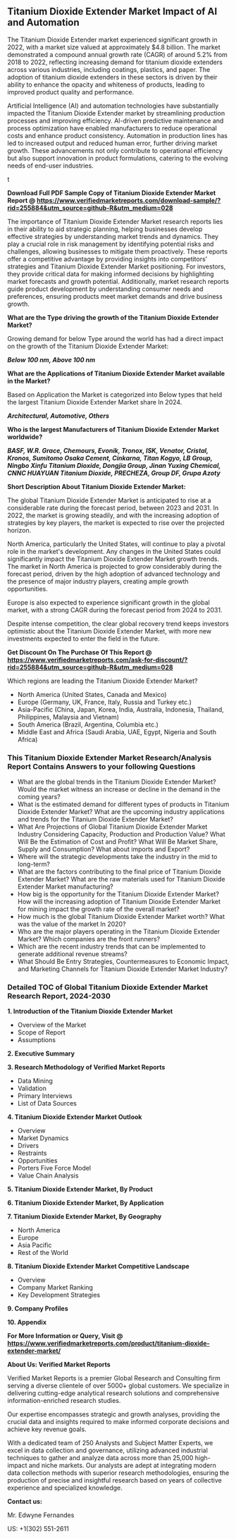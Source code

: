 <h2>Titanium Dioxide Extender Market Impact of AI and Automation</h2><p>The Titanium Dioxide Extender market experienced significant growth in 2022, with a market size valued at approximately $4.8 billion. The market demonstrated a compound annual growth rate (CAGR) of around 5.2% from 2018 to 2022, reflecting increasing demand for titanium dioxide extenders across various industries, including coatings, plastics, and paper. The adoption of titanium dioxide extenders in these sectors is driven by their ability to enhance the opacity and whiteness of products, leading to improved product quality and performance.</p><p>Artificial Intelligence (AI) and automation technologies have substantially impacted the Titanium Dioxide Extender market by streamlining production processes and improving efficiency. AI-driven predictive maintenance and process optimization have enabled manufacturers to reduce operational costs and enhance product consistency. Automation in production lines has led to increased output and reduced human error, further driving market growth. These advancements not only contribute to operational efficiency but also support innovation in product formulations, catering to the evolving needs of end-user industries.</p>t</p><p id="" class=""><strong>Download Full PDF Sample Copy of Titanium Dioxide Extender Market Report @ <a href="https://www.verifiedmarketreports.com/download-sample/?rid=255884&utm_source=github-R&utm_medium=028" target="_blank">https://www.verifiedmarketreports.com/download-sample/?rid=255884&utm_source=github-R&utm_medium=028</a></strong></p><p>The importance of&nbsp;Titanium Dioxide Extender Market research reports lies in their ability to aid strategic planning, helping businesses develop effective strategies by understanding market trends and dynamics. They play a crucial role in risk management by identifying potential risks and challenges, allowing businesses to mitigate them proactively. These reports offer a competitive advantage by providing insights into competitors' strategies and Titanium Dioxide Extender Market positioning. For investors, they provide critical data for making informed decisions by highlighting market forecasts and growth potential. Additionally, market research reports guide product development by understanding consumer needs and preferences, ensuring products meet market demands and drive business growth.</p><p><strong>What are the&nbsp;Type driving the growth of the Titanium Dioxide Extender Market?</strong></p><p id="" class="">Growing demand for below Type around the world has had a direct impact on the growth of the Titanium Dioxide Extender Market:</p><em><strong>Below 100 nm, Above 100 nm</strong></em></p><strong>What are the&nbsp;Applications&nbsp;of Titanium Dioxide Extender Market available in the Market?</strong></p><p id="" class="">Based on Application the Market is categorized into Below types that held the largest Titanium Dioxide Extender Market share In 2024.</p><em><strong>Architectural, Automotive, Others</strong></em></p><strong>Who is the largest Manufacturers of Titanium Dioxide Extender Market worldwide?</strong></p><p><em><strong>BASF, W.R. Grace, Chemours, Evonik, Tronox, ISK, Venator, Cristal, Kronos, Sumitomo Osaka Cement, Cinkarna, Titan Kogyo, LB Group, Ningbo Xinfu Titanium Dioxide, Dongjia Group, Jinan Yuxing Chemical, CNNC HUAYUAN Titanium Dioxide, PRECHEZA, Group DF, Grupa Azoty</strong></em></p><p id="" class=""><strong>Short Description About Titanium Dioxide Extender Market:</strong></p><p>The global Titanium Dioxide Extender Market is anticipated to rise at a considerable rate during the forecast period, between 2023 and 2031. In 2022, the market is growing steadily, and with the increasing adoption of strategies by key players, the market is expected to rise over the projected horizon.</p><p>North America, particularly the United States, will continue to play a pivotal role in the market's development. Any changes in the United States could significantly impact the Titanium Dioxide Extender Market growth trends. The market in North America is projected to grow considerably during the forecast period, driven by the high adoption of advanced technology and the presence of major industry players, creating ample growth opportunities.</p><p>Europe is also expected to experience significant growth in the global market, with a strong CAGR during the forecast period from 2024 to 2031.</p><p>Despite intense competition, the clear global recovery trend keeps investors optimistic about the Titanium Dioxide Extender Market, with more new investments expected to enter the field in the future.</p><p id="" class=""><strong>Get Discount On The Purchase Of This Report @ <a href="https://www.verifiedmarketreports.com/ask-for-discount/?rid=255884&utm_source=github-R&utm_medium=028" target="_blank">https://www.verifiedmarketreports.com/ask-for-discount/?rid=255884&utm_source=github-R&utm_medium=028</a></strong></p>Which regions are leading the Titanium Dioxide Extender Market?</p><ul><li>North America (United States, Canada and Mexico)</li><li>Europe (Germany, UK, France, Italy, Russia and Turkey etc.)</li><li>Asia-Pacific (China, Japan, Korea, India, Australia, Indonesia, Thailand, Philippines, Malaysia and Vietnam)</li><li>South America (Brazil, Argentina, Columbia etc.)</li><li>Middle East and Africa (Saudi Arabia, UAE, Egypt, Nigeria and South Africa)</li></ul><h3 id="" class="">This Titanium Dioxide Extender Market Research/Analysis Report Contains Answers to your following Questions</h3><ul><li>What are the global trends in the Titanium Dioxide Extender Market? Would the market witness an increase or decline in the demand in the coming years?</li><li>What is the estimated demand for different types of products in Titanium Dioxide Extender Market? What are the upcoming industry applications and trends for the Titanium Dioxide Extender Market?</li><li>What Are Projections of Global Titanium Dioxide Extender Market Industry Considering Capacity, Production and Production Value? What Will Be the Estimation of Cost and Profit? What Will Be Market Share, Supply and Consumption? What about imports and Export?</li><li>Where will the strategic developments take the industry in the mid to long-term?</li><li>What are the factors contributing to the final price of Titanium Dioxide Extender Market? What are the raw materials used for Titanium Dioxide Extender Market manufacturing?</li><li>How big is the opportunity for the Titanium Dioxide Extender Market? How will the increasing adoption of Titanium Dioxide Extender Market for mining impact the growth rate of the overall market?</li><li>How much is the global Titanium Dioxide Extender Market worth? What was the value of the market In 2020?</li><li>Who are the major players operating in the Titanium Dioxide Extender Market? Which companies are the front runners?</li><li>Which are the recent industry trends that can be implemented to generate additional revenue streams?</li><li>What Should Be Entry Strategies, Countermeasures to Economic Impact, and Marketing Channels for Titanium Dioxide Extender Market Industry?</li></ul><h3 id="" class="">Detailed TOC of Global Titanium Dioxide Extender Market Research Report, 2024-2030</h3><p id="" class=""><strong>1. Introduction of the Titanium Dioxide Extender Market</strong></p><ul><li>Overview of the Market</li><li>Scope of Report</li><li>Assumptions</li></ul><p id="" class=""><strong>2. Executive Summary</strong></p><p id="" class=""><strong>3. Research Methodology of Verified Market Reports</strong></p><ul><li>Data Mining</li><li>Validation</li><li>Primary Interviews</li><li>List of Data Sources</li></ul><p id="" class=""><strong>4. Titanium Dioxide Extender Market Outlook</strong></p><ul><li>Overview</li><li>Market Dynamics</li><li>Drivers</li><li>Restraints</li><li>Opportunities</li><li>Porters Five Force Model</li><li>Value Chain Analysis</li></ul><p id="" class=""><strong>5. Titanium Dioxide Extender Market, By Product</strong></p><p id="" class=""><strong>6. Titanium Dioxide Extender Market, By Application</strong></p><p id="" class=""><strong>7. Titanium Dioxide Extender Market, By Geography</strong></p><ul><li>North America</li><li>Europe</li><li>Asia Pacific</li><li>Rest of the World</li></ul><p id="" class=""><strong>8. Titanium Dioxide Extender Market Competitive Landscape</strong></p><ul><li>Overview</li><li>Company Market Ranking</li><li>Key Development Strategies</li></ul><p id="" class=""><strong>9. Company Profiles</strong></p><p id="" class=""><strong>10. Appendix</strong></p><p id="" class=""><strong>For More Information or Query, Visit @ <a href="https://www.verifiedmarketreports.com/product/titanium-dioxide-extender-market/" target="_blank">https://www.verifiedmarketreports.com/product/titanium-dioxide-extender-market/</a></strong></p><p id="" class=""><strong>About Us: Verified Market Reports</strong></p><p id="" class="">Verified Market Reports is a premier Global Research and Consulting firm serving a diverse clientele of over 5000+ global customers. We specialize in delivering cutting-edge analytical research solutions and comprehensive information-enriched research studies.</p><p id="" class="">Our expertise encompasses strategic and growth analyses, providing the crucial data and insights required to make informed corporate decisions and achieve key revenue goals.</p><p id="" class="">With a dedicated team of 250 Analysts and Subject Matter Experts, we excel in data collection and governance, utilizing advanced industrial techniques to gather and analyze data across more than 25,000 high-impact and niche markets. Our analysts are adept at integrating modern data collection methods with superior research methodologies, ensuring the production of precise and insightful research based on years of collective experience and specialized knowledge.</p><p id="" class=""><strong>Contact us:</strong></p><p id="" class="">Mr. Edwyne Fernandes</p><p id="" class="">US: +1(302) 551-2611</p>